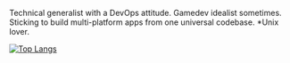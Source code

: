 Technical generalist with a DevOps attitude. Gamedev idealist sometimes. Sticking to build multi-platform apps from one universal codebase. *Unix lover.

[![Top Langs](https://github-readme-stats.vercel.app/api/top-langs/?username=mattmaniak&langs_count=8&layout=compact&size_weight=0.5&count_weight=0.5&title_color=ffffff&text_color=ffffff&border_color=ffffff&bg_color=000000)](https://github.com/anuraghazra/github-readme-stats)
